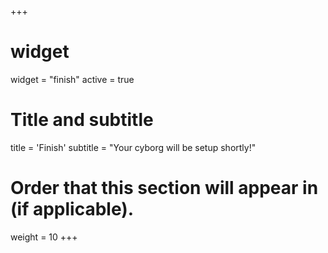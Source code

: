 +++
# widget
widget = "finish"
active = true

# Title and subtitle
title = 'Finish'
subtitle = "Your cyborg will be setup shortly!"

# Order that this section will appear in (if applicable).
weight = 10
+++
